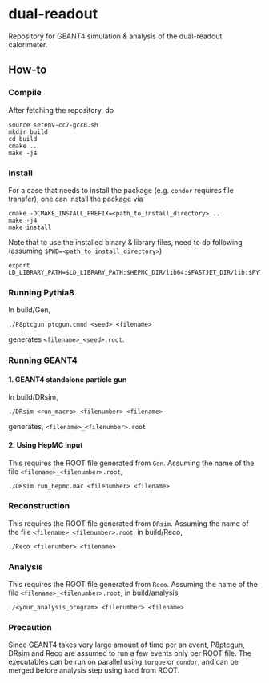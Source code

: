 # dual-readout
Repository for GEANT4 simulation &amp; analysis of the dual-readout calorimeter.

## How-to
### Compile
After fetching the repository, do

    source setenv-cc7-gcc8.sh
    mkdir build
    cd build
    cmake ..
    make -j4

### Install
For a case that needs to install the package (e.g. `condor` requires file transfer), one can install the package via

    cmake -DCMAKE_INSTALL_PREFIX=<path_to_install_directory> ..
    make -j4
    make install
    
Note that to use the installed binary & library files, need to do following (assuming `$PWD=<path_to_install_directory>`)

    export LD_LIBRARY_PATH=$LD_LIBRARY_PATH:$HEPMC_DIR/lib64:$FASTJET_DIR/lib:$PYTHIA_DIR/lib:$PWD/lib

### Running Pythia8
In build/Gen,

    ./P8ptcgun ptcgun.cmnd <seed> <filename>
    
generates `<filename>_<seed>.root`.

### Running GEANT4
#### 1. GEANT4 standalone particle gun
In build/DRsim,

    ./DRsim <run_macro> <filenumber> <filename>
    
generates, `<filename>_<filenumber>.root`

#### 2. Using HepMC input
This requires the ROOT file generated from `Gen`. Assuming the name of the file `<filename>_<filenumber>.root`,

    ./DRsim run_hepmc.mac <filenumber> <filename>
    
### Reconstruction
This requires the ROOT file generated from `DRsim`. Assuming the name of the file `<filename>_<filenumber>.root`, in build/Reco,

    ./Reco <filenumber> <filename>
    
### Analysis
This requires the ROOT file generated from `Reco`. Assuming the name of the file `<filename>_<filenumber>.root`, in build/analysis,

    ./<your_analysis_program> <filenumber> <filename>
    
### Precaution
Since GEANT4 takes very large amount of time per an event, P8ptcgun, DRsim and Reco are assumed to run a few events only per ROOT file. The executables can be run on parallel using `torque` or `condor`, and can be merged before analysis step using `hadd` from ROOT.
